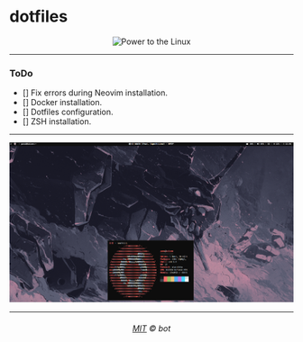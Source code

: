 # dotfiles

<div align="center">
  <img src="https://raw.githubusercontent.com/egonelbre/gophers/master/vector/science/power-to-the-linux.svg" alt="Power to the Linux" width="300">
</div>

---

### ToDo
- [] Fix errors during Neovim installation.
- [] Docker installation.
- [] Dotfiles configuration.
- [] ZSH installation.

---

![](assets/y.png)

---

<h6 align="center">
  <a href="https://raw.githubusercontent.com/northbot/dotfiles/edit/main/LICENSE">MIT</a>
  © bot
</h6>
